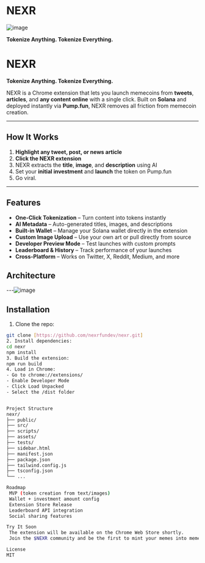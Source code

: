 # NEXR
![image](https://github.com/user-attachments/assets/0a891b39-08df-440b-a3ac-f2c63e3d9483)

**Tokenize Anything. Tokenize Everything.**

# NEXR 

**Tokenize Anything. Tokenize Everything.**

NEXR is a Chrome extension that lets you launch memecoins from **tweets**, **articles**, and **any content online** with a single click. Built on **Solana** and deployed instantly via **Pump.fun**, NEXR removes all friction from memecoin creation.

---

##  How It Works

1. **Highlight any tweet, post, or news article**  
2. **Click the NEXR extension**  
3. NEXR extracts the **title**, **image**, and **description** using AI  
4. Set your **initial investment** and **launch** the token on Pump.fun  
5. Go viral.

---

##  Features

-  **One-Click Tokenization** – Turn content into tokens instantly  
-  **AI Metadata** – Auto-generated titles, images, and descriptions  
-  **Built-in Wallet** – Manage your Solana wallet directly in the extension  
-  **Custom Image Upload** – Use your own art or pull directly from source  
-  **Developer Preview Mode** – Test launches with custom prompts  
-  **Leaderboard & History** – Track performance of your launches  
-  **Cross-Platform** – Works on Twitter, X, Reddit, Medium, and more

##  Architecture
---![image](https://github.com/user-attachments/assets/f34500b5-871b-44a7-945f-56a8c2aacc70)


##  Installation

1. Clone the repo:
```bash
git clone [https://github.com/nexrfundev/nexr.git]
2. Install dependencies:
cd nexr
npm install
3. Build the extension:
npm run build
4. Load in Chrome:
- Go to chrome://extensions/
- Enable Developer Mode
- Click Load Unpacked
- Select the /dist folder


Project Structure
nexr/
├── public/
├── src/
├── scripts/
├── assets/
├── tests/
├── sidebar.html
├── manifest.json
├── package.json
├── tailwind.config.js
├── tsconfig.json
└── ...

Roadmap
 MVP (token creation from text/images)
 Wallet + investment amount config
 Extension Store Release
 Leaderboard API integration
 Social sharing features

Try It Soon
 The extension will be available on the Chrome Web Store shortly.
 Join the $NEXR community and be the first to mint your memes into memecoins.

License
MIT





